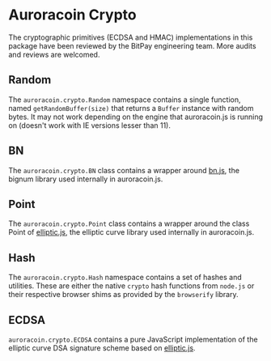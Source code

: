 # Auroracoin Crypto
The cryptographic primitives (ECDSA and HMAC) implementations in this package have been reviewed by the BitPay engineering team. More audits and reviews are welcomed.

## Random
The `auroracoin.crypto.Random` namespace contains a single function, named `getRandomBuffer(size)` that returns a `Buffer` instance with random bytes. It may not work depending on the engine that auroracoin.js is running on (doesn't work with IE versions lesser than 11).

## BN
The `auroracoin.crypto.BN` class contains a wrapper around [bn.js](https://github.com/indutny/bn.js), the bignum library used internally in auroracoin.js.

## Point
The `auroracoin.crypto.Point` class contains a wrapper around the class Point of [elliptic.js](https://github.com/indutny/elliptic), the elliptic curve library used internally in auroracoin.js.

## Hash
The `auroracoin.crypto.Hash` namespace contains a set of hashes and utilities. These are either the native `crypto` hash functions from `node.js` or their respective browser shims as provided by the `browserify` library.

## ECDSA
`auroracoin.crypto.ECDSA` contains a pure JavaScript implementation of the elliptic curve DSA signature scheme based on [elliptic.js](https://github.com/indutny/elliptic).
